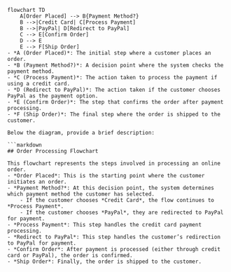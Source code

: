 ```mermaid
flowchart TD
    A[Order Placed] --> B{Payment Method?}
    B -->|Credit Card| C[Process Payment]
    B -->|PayPal| D[Redirect to PayPal]
    C --> E[Confirm Order]
    D --> E
    E --> F[Ship Order]
- *A (Order Placed)*: The initial step where a customer places an order.
- *B (Payment Method?)*: A decision point where the system checks the payment method.
- *C (Process Payment)*: The action taken to process the payment if using a credit card.
- *D (Redirect to PayPal)*: The action taken if the customer chooses PayPal as the payment option.
- *E (Confirm Order)*: The step that confirms the order after payment processing.
- *F (Ship Order)*: The final step where the order is shipped to the customer.

Below the diagram, provide a brief description:

```markdown
## Order Processing Flowchart

This flowchart represents the steps involved in processing an online order.
- *Order Placed*: This is the starting point where the customer initiates an order.
- *Payment Method?*: At this decision point, the system determines which payment method the customer has selected.
    - If the customer chooses *Credit Card*, the flow continues to *Process Payment*.
    - If the customer chooses *PayPal*, they are redirected to PayPal for payment.
- *Process Payment*: This step handles the credit card payment processing.
- *Redirect to PayPal*: This step handles the customer’s redirection to PayPal for payment.
- *Confirm Order*: After payment is processed (either through credit card or PayPal), the order is confirmed.
- *Ship Order*: Finally, the order is shipped to the customer.
